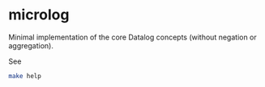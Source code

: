 # microlog

Minimal implementation of the core Datalog concepts (without negation or aggregation).

See
```sh
make help
```